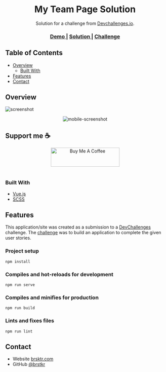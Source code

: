 <!-- Please update value in the {}  -->

<h1 align="center">My Team Page Solution</h1>

<div align="center">
   Solution for a challenge from  <a href="http://devchallenges.io" target="_blank">Devchallenges.io</a>.
</div>

<div align="center">
  <h3>
    <a href="https://pedantic-khorana-ceac50.netlify.app/">
      Demo
    </a>
    <span> | </span>
    <a href="https://devchallenges.io/solutions/x6iF5A5JA46NjlcabXnn">
      Solution
    </a>
    <span> | </span>
    <a href="https://devchallenges.io/challenges/hhmesazsqgKXrTkYkt0U">
      Challenge
    </a>
  </h3>
</div>

<!-- TABLE OF CONTENTS -->

## Table of Contents

- [Overview](#overview)
  - [Built With](#built-with)
- [Features](#features)
- [Contact](#contact)

<!-- OVERVIEW -->

## Overview

![screenshot](https://i.ibb.co/qMgRLfy/screencapture-pedantic-khorana-ceac50-netlify-app-2020-10-01-21-08-43.png)

<div align="center">

![mobile-screenshot](https://i.ibb.co/fpzt1cR/screencapture-pedantic-khorana-ceac50-netlify-app-2020-10-01-21-09-32.png)
</div>


## Support me :coffee:
<div align="center">
<a href="https://www.buymeacoffee.com/baris" target="_blank"><img src="https://cdn.buymeacoffee.com/buttons/v2/default-white.png" alt="Buy Me A Coffee" style="height: 60px !important;width: 217px !important;" ></a>
</div>
<br>

### Built With

<!-- This section should list any major frameworks that you built your project using. Here are a few examples.-->

- [Vue.js](https://vuejs.org/)
- [SCSS](https://sass-lang.com/)

## Features

<!-- List the features of your application or follow the template. Don't share the figma file here :) -->

This application/site was created as a submission to a [DevChallenges](https://devchallenges.io/challenges) challenge. The [challenge](https://devchallenges.io/challenges/hhmesazsqgKXrTkYkt0U) was to build an application to complete the given user stories.

### Project setup
```
npm install
```

### Compiles and hot-reloads for development
```
npm run serve
```

### Compiles and minifies for production
```
npm run build
```

### Lints and fixes files
```
npm run lint
```

## Contact

- Website [brsktr.com](https://www.brstkr.com/)
- GitHub [@brstkr](https://www.github.com/brstkr)
